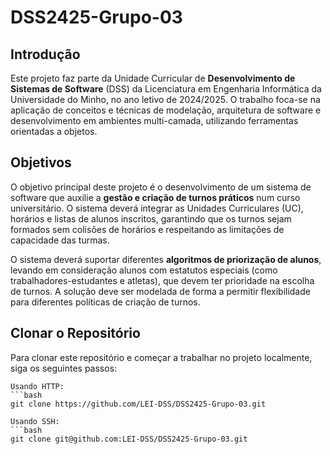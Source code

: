 # DSS2425-Grupo-03

## Introdução

Este projeto faz parte da Unidade Curricular de **Desenvolvimento de Sistemas de Software** (DSS) da Licenciatura em Engenharia Informática da Universidade do Minho, no ano letivo de 2024/2025. O trabalho foca-se na aplicação de conceitos e técnicas de modelação, arquitetura de software e desenvolvimento em ambientes multi-camada, utilizando ferramentas orientadas a objetos.

## Objetivos

O objetivo principal deste projeto é o desenvolvimento de um sistema de software que auxilie a **gestão e criação de turnos práticos** num curso universitário. O sistema deverá integrar as Unidades Curriculares (UC), horários e listas de alunos inscritos, garantindo que os turnos sejam formados sem colisões de horários e respeitando as limitações de capacidade das turmas.

O sistema deverá suportar diferentes **algoritmos de priorização de alunos**, levando em consideração alunos com estatutos especiais (como trabalhadores-estudantes e atletas), que devem ter prioridade na escolha de turnos. A solução deve ser modelada de forma a permitir flexibilidade para diferentes políticas de criação de turnos.

## Clonar o Repositório

Para clonar este repositório e começar a trabalhar no projeto localmente, siga os seguintes passos:

    Usando HTTP: 
    ```bash
    git clone https://github.com/LEI-DSS/DSS2425-Grupo-03.git

    Usando SSH:
    ```bash
    git clone git@github.com:LEI-DSS/DSS2425-Grupo-03.git